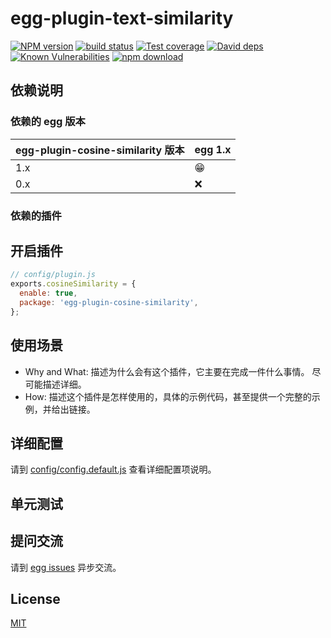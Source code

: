 # egg-plugin-text-similarity

[![NPM version][npm-image]][npm-url]
[![build status][travis-image]][travis-url]
[![Test coverage][codecov-image]][codecov-url]
[![David deps][david-image]][david-url]
[![Known Vulnerabilities][snyk-image]][snyk-url]
[![npm download][download-image]][download-url]

[npm-image]: https://img.shields.io/npm/v/egg-plugin-text-similarity.svg?style=flat-square
[npm-url]: https://npmjs.org/package/egg-plugin-text-similarity
[travis-image]: https://img.shields.io/travis/eggjs/egg-plugin-text-similarity.svg?style=flat-square
[travis-url]: https://travis-ci.org/eggjs/egg-plugin-text-similarity
[codecov-image]: https://img.shields.io/codecov/c/github/eggjs/egg-plugin-text-similarity.svg?style=flat-square
[codecov-url]: https://codecov.io/github/eggjs/egg-plugin-text-similarity?branch=master
[david-image]: https://img.shields.io/david/eggjs/egg-plugin-text-similarity.svg?style=flat-square
[david-url]: https://david-dm.org/eggjs/egg-plugin-text-similarity
[snyk-image]: https://snyk.io/test/npm/egg-plugin-text-similarity/badge.svg?style=flat-square
[snyk-url]: https://snyk.io/test/npm/egg-plugin-text-similarity
[download-image]: https://img.shields.io/npm/dm/egg-plugin-text-similarity.svg?style=flat-square
[download-url]: https://npmjs.org/package/egg-plugin-text-similarity

<!--
Description here.
-->

## 依赖说明

### 依赖的 egg 版本

egg-plugin-cosine-similarity 版本 | egg 1.x
--- | ---
1.x | 😁
0.x | ❌

### 依赖的插件
<!--

如果有依赖其它插件，请在这里特别说明。如

- security
- multipart

-->

## 开启插件

```js
// config/plugin.js
exports.cosineSimilarity = {
  enable: true,
  package: 'egg-plugin-cosine-similarity',
};
```

## 使用场景

- Why and What: 描述为什么会有这个插件，它主要在完成一件什么事情。
尽可能描述详细。
- How: 描述这个插件是怎样使用的，具体的示例代码，甚至提供一个完整的示例，并给出链接。

## 详细配置

请到 [config/config.default.js](config/config.default.js) 查看详细配置项说明。

## 单元测试

<!-- 描述如何在单元测试中使用此插件，例如 schedule 如何触发。无则省略。-->

## 提问交流

请到 [egg issues](https://github.com/eggjs/egg/issues) 异步交流。

## License

[MIT](LICENSE)
